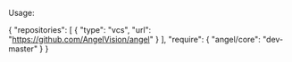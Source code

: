 Usage:

{
    "repositories":
    [
            {
                "type": "vcs",
                "url": "https://github.com/AngelVision/angel"
            }
    ],
    "require":
    {
        "angel/core": "dev-master"
    }
}
